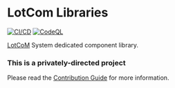 # LotCom Libraries

[![CI/CD](https://github.com/LotCom/LotCom-libraries/actions/workflows/cicd.yml/badge.svg)](https://github.com/LotCom/LotCom-libraries/actions/workflows/cicd.yml) [![CodeQL](https://github.com/LotCom/LotCom-libraries/actions/workflows/github-code-scanning/codeql/badge.svg)](https://github.com/LotCom/LotCom-libraries/actions/workflows/github-code-scanning/codeql)

[LotCoM](https://github.com/LotCom) System dedicated component library.

### This is a privately-directed project

Please read the [Contribution Guide](https://github.com/LotCom/LotCom-libraries/blob/main/CONTRIBUTING.md) for more information.
